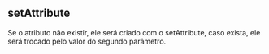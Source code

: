 ## setAttribute

Se o atributo não existir, ele será criado com o setAttribute, caso exista, ele será trocado pelo valor do segundo parâmetro.
